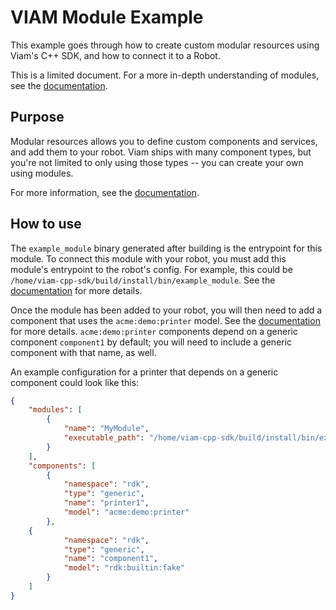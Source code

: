 # VIAM Module Example
This example goes through how to create custom modular resources using Viam's C++ SDK, and how to connect it to a Robot.

This is a limited document. For a more in-depth understanding of modules, see the [documentation](https://docs.viam.com/program/extend/modular-resources/).

## Purpose
Modular resources allows you to define custom components and services, and add them to your robot. Viam ships with many component types, but you're not limited to only using those types -- you can create your own using modules.

For more information, see the [documentation](https://docs.viam.com/program/extend/modular-resources/).

## How to use
The `example_module` binary generated after building is the entrypoint for this module. To connect this module with your robot, you must add this module's entrypoint to the robot's config. For example, this could be `/home/viam-cpp-sdk/build/install/bin/example_module`. See the [documentation](https://docs.viam.com/program/extend/modular-resources/#use-a-modular-resource-with-your-robot) for more details.

Once the module has been added to your robot, you will then need to add a component that uses the `acme:demo:printer` model. See the [documentation](https://docs.viam.com/program/extend/modular-resources/#configure-a-component-instance-for-a-modular-resource) for more details. `acme:demo:printer` components depend on a generic component `component1` by default; you will need to include a generic component with that name, as well.

An example configuration for a printer that depends on a generic component could look like this:
```json
{
	"modules": [
		{
			"name": "MyModule",
			"executable_path": "/home/viam-cpp-sdk/build/install/bin/example_module"
		}
	],
	"components": [
		{
			"namespace": "rdk",
			"type": "generic",
			"name": "printer1",
			"model": "acme:demo:printer"
		},
    {
			"namespace": "rdk",
			"type": "generic",
			"name": "component1",
			"model": "rdk:builtin:fake"
		}
	]
}
```
